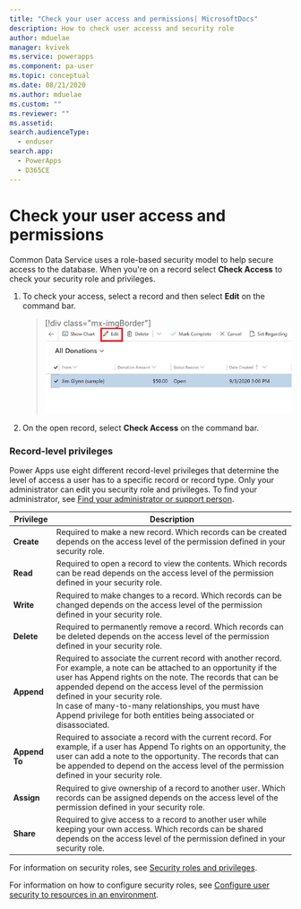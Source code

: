 ```yaml
---
title: "Check your user access and permissions| MicrosoftDocs"
description: How to check user accesss and security role
author: mduelae
manager: kvivek
ms.service: powerapps
ms.component: pa-user
ms.topic: conceptual
ms.date: 08/21/2020
ms.author: mduelae
ms.custom: ""
ms.reviewer: ""
ms.assetid: 
search.audienceType: 
  - enduser
search.app: 
  - PowerApps
  - D365CE
---
```


# Check your user access and permissions

Common Data Service uses a role-based security model to help secure access to the database. When you're on a record select **Check Access** to check your security role and privileges.


1. To check your access, select a record and then select **Edit** on the command bar.

    > [!div class="mx-imgBorder"]
    > ![Select a record to edit it](media/edit_record.png "Select a record to edit it")
  
2. On the open record, select **Check Access** on the command bar.
    
### Record-level privileges  
Power Apps use eight different record-level privileges that determine the level of access a user has to a specific record or record type. Only your administrator can edit you security role and privileges. To find your administrator, see [Find your administrator or support person](https://docs.microsoft.com/powerapps/user/find-admin).
  
|Privilege|Description|  
|---------------|-----------------|  
|**Create**|Required to make a new record. Which records can be created depends on the access level of the permission defined in your security role.|  
|**Read**|Required to open a record to view the contents. Which records can be read depends on the access level of the permission defined in your security role.|  
|**Write**|Required to make changes to a record. Which records can be changed depends on the access level of the permission defined in your security role.|  
|**Delete**|Required to permanently remove a record. Which records can be deleted depends on the access level of the permission defined in your security role.|  
|**Append**|Required to associate the current record with another record. For example, a note can be attached to an opportunity if the user has Append rights on the note. The records that can be appended depend on the access level of the permission defined in your security role.<br /> In case of many-to-many relationships, you must have Append privilege for both entities being associated or disassociated.|  
|**Append To**|Required to associate a record with the current record. For example, if a user has Append To rights on an opportunity, the user can add a note to the opportunity. The records that can be appended to depend on the access level of the permission defined in your security role.|  
|**Assign**|Required to give ownership of a record to another user. Which records can be assigned depends on the access level of the permission defined in your security role.|  
|**Share**|Required to give access to a record to another user while keeping your own access. Which records can be shared depends on the access level of the permission defined in your security role.| 
    
 
For information on security roles, see [Security roles and privileges](https://docs.microsoft.com/power-platform/admin/security-roles-privileges). 

For information on how to configure security roles, see [Configure user security to resources in an environment](https://docs.microsoft.com/power-platform/admin/database-security).



    
  
  
